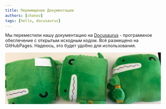 ```yaml
---
title: Перемещение Документации
authors: [chanov]
tags: [hello, docusaurus]
---
```


Мы переместили нашу документацию на [Docusaurus](https://docusaurus.io) - программное обеспечение с открытым исходным кодом. Всё размещено на GitHubPages. Надеюсь, это будет удобно для использования.

![Docusaurus Plushie](./docusaurus-plushie-banner.jpeg)

